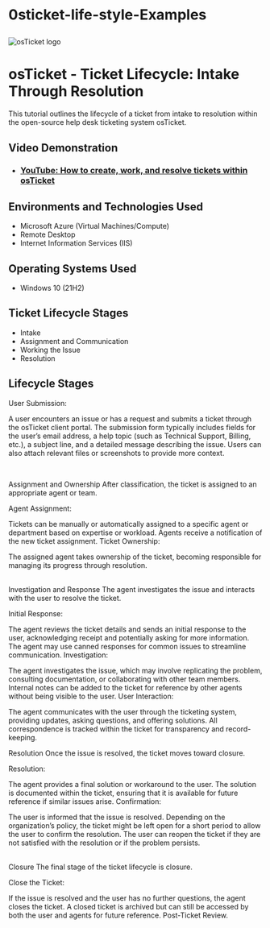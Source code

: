 # 0sticket-life-style-Examples<p align="center">
<img src="https://i.imgur.com/Clzj7Xs.png" alt="osTicket logo"/>
</p>

<h1>osTicket - Ticket Lifecycle: Intake Through Resolution</h1>
This tutorial outlines the lifecycle of a ticket from intake to resolution within the open-source help desk ticketing system osTicket.<br />


<h2>Video Demonstration</h2>

- ### [YouTube: How to create, work, and resolve tickets within osTicket](https://www.youtube.com)

<h2>Environments and Technologies Used</h2>

- Microsoft Azure (Virtual Machines/Compute)
- Remote Desktop
- Internet Information Services (IIS)

<h2>Operating Systems Used </h2>

- Windows 10</b> (21H2)

<h2>Ticket Lifecycle Stages</h2>

- Intake
- Assignment and Communication
- Working the Issue
- Resolution

<h2>Lifecycle Stages</h2>

<p>

</p>
<p>
User Submission:

A user encounters an issue or has a request and submits a ticket through the osTicket client portal.
The submission form typically includes fields for the user’s email address, a help topic (such as Technical Support, Billing, etc.), a subject line, and a detailed message describing the issue.
Users can also attach relevant files or screenshots to provide more context.
</p>
<br /
</p>
<p>
Assignment and Ownership
After classification, the ticket is assigned to an appropriate agent or team.

Agent Assignment:

Tickets can be manually or automatically assigned to a specific agent or department based on expertise or workload.
Agents receive a notification of the new ticket assignment.
Ticket Ownership:

The assigned agent takes ownership of the ticket, becoming responsible for managing its progress through resolution.
</p>
<br />
 Investigation and Response
The agent investigates the issue and interacts with the user to resolve the ticket.

Initial Response:

The agent reviews the ticket details and sends an initial response to the user, acknowledging receipt and potentially asking for more information.
The agent may use canned responses for common issues to streamline communication.
Investigation:

The agent investigates the issue, which may involve replicating the problem, consulting documentation, or collaborating with other team members.
Internal notes can be added to the ticket for reference by other agents without being visible to the user.
User Interaction:

The agent communicates with the user through the ticketing system, providing updates, asking questions, and offering solutions.
All correspondence is tracked within the ticket for transparency and record-keeping.
</p>
<p>
 Resolution
Once the issue is resolved, the ticket moves toward closure.

Resolution:

The agent provides a final solution or workaround to the user.
The solution is documented within the ticket, ensuring that it is available for future reference if similar issues arise.
Confirmation:

The user is informed that the issue is resolved. Depending on the organization’s policy, the ticket might be left open for a short period to allow the user to confirm the resolution.
The user can reopen the ticket if they are not satisfied with the resolution or if the problem persists.
</p>
<br />
 Closure
The final stage of the ticket lifecycle is closure.

Close the Ticket:

If the issue is resolved and the user has no further questions, the agent closes the ticket.
A closed ticket is archived but can still be accessed by both the user and agents for future reference.
Post-Ticket Review.
